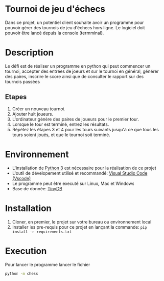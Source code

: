 # Tournoi de jeu d'échecs
Dans ce projet, un potentiel client souhaite avoir un programme pour pouvoir gérer des tournois de jeu d'échecs hors ligne.
Le logiciel doit pouvoir être lancé depuis la console (termminal).

# Description 
Le défi est de réaliser un programme en python qui peut commencer un tournoi, accepter des entrées de joeurs et sur le tournoi en général, générer des paires, inscrire le score ainsi que de consulter le rapport sur des tournois passées

## Etapes
1. Créer un nouveau tournoi.
2. Ajouter huit joueurs.
3. L'ordinateur génère des paires de joueurs pour le premier tour.
4. Lorsque le tour est terminé, entrez les résultats.
5. Répétez les étapes 3 et 4 pour les tours suivants jusqu'à ce que tous les tours soient joués, et que le tournoi soit terminé.

# Environnement
* L'installation de [Python 3](https://www.python.org/downloads/) est nécessaire pour la réalisation de ce projet
* L'outil de dévelopement utilisé et recommandé: [Visual Studio Code (Vscode)](https://code.visualstudio.com/)
* Le programme peut être executé sur Linux, Mac et Windows
* Base de donnée: [TinyDB](https://tinydb.readthedocs.io/en/latest/)

# Installation
1. Cloner, en premier, le projet sur votre bureau ou environnement local
2. Installer les pre-requis pour ce projet en lançant la commande:
`
pip install -r requirements.txt
`

# Execution
Pour lancer le programme lancer le fichier 
```bash
python -m chess
```
